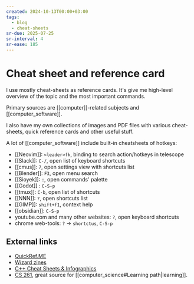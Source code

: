 ```yaml
---
created: 2024-10-13T00:00+03:00
tags:
  - blog
  - cheat-sheets
sr-due: 2025-07-25
sr-interval: 4
sr-ease: 185
---
```


# Cheat sheet and reference card

I use mostly cheat-sheets as reference cards. It's give me high-level overview of the topic and the most important commands.

Primary sources are [[computer]]-related subjects and [[computer_software]].

I also have my own collections of images and PDF files with various cheat-sheets, quick reference cards and other useful stuff.

A lot of [[computer_software]] include built-in cheatsheets of hotkeys:

- [[Neovim]]:<wbr class="f"> `<leader>fk`, binding to search action/hotkeys in telescope
- [[Slack]]:<wbr class="f"> `C-/`, open list of keyboard shortcuts
- [[cmus]]:<wbr class="f"> `7`, open settings view with shortcuts list
- [[Blender]]:<wbr class="f"> `F3`, open menu search
- [[Sioyek]]:<wbr class="f"> `:`, open commands' palette
- [[Godot]] :<wbr class="f"> `C-S-p`
- [[tmux]]:<wbr class="f"> `C-b`, open list of shortcuts
- [[NNN]]:<wbr class="f"> `?`, open shortcuts list
- [[GIMP]]:<wbr class="f"> `shift+f1`, context help
- [[obsidian]]:<wbr class="f"> `C-S-p`
- youtube.com and many other websites:<wbr class="f"> `?`, open keyboard shortcuts
- chrome web-tools:<wbr class="f"> `?` → `shortctus`, `C-S-p`

## External links

- [QuickRef.ME](https://quickref.me/)
- [Wizard zines](https://wizardzines.com/comics/)
- [C++ Cheat Sheets & Infographics](https://hackingcpp.com/cpp/cheat_sheets.html)
- [CS 261](https://w3.cs.jmu.edu/lam2mo/cs261_2016_08/calendar.html), great source for [[computer_science#Learning path|learning]].
